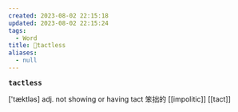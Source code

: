 ```yaml
---
created: 2023-08-02 22:15:18
updated: 2023-08-02 22:15:24
tags:
  - Word
title: 📖tactless
aliases:
  - null
---
```


<pre><strong>tactless</strong></pre>
['tæktləs]
adj. not showing or having tact 笨拙的
[[impolitic]]
[[tact]]
